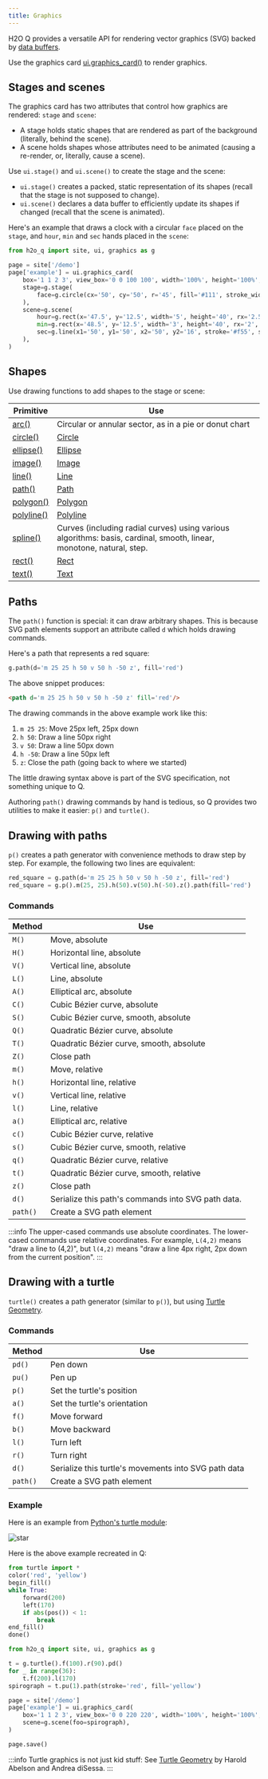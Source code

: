 ```yaml
---
title: Graphics
---
```


H2O Q provides a versatile API for rendering vector graphics (SVG) backed by [data buffers](buffers.md).

Use the graphics card [ui.graphics_card()](http://localhost:3000/docs/api/ui#graphics_card) to render graphics.

## Stages and scenes

The graphics card has two attributes that control how graphics are rendered: `stage` and `scene`:
- A stage holds static shapes that are rendered as part of the background (literally, behind the scene).
- A scene holds shapes whose attributes need to be animated (causing a re-render, or, literally, cause a scene).

Use `ui.stage()` and `ui.scene()` to create the stage and the scene:
- `ui.stage()` creates a packed, static representation of its shapes (recall that the stage is not supposed to change).
- `ui.scene()` declares a data buffer to efficiently update its shapes if changed (recall that the scene is animated).

Here's an example that draws a clock with a circular `face` placed on the `stage`, and `hour`, `min` and `sec` hands placed in the `scene`:

```py
from h2o_q import site, ui, graphics as g

page = site['/demo']
page['example'] = ui.graphics_card(
    box='1 1 2 3', view_box='0 0 100 100', width='100%', height='100%',
    stage=g.stage(
        face=g.circle(cx='50', cy='50', r='45', fill='#111', stroke_width='2px', stroke='#f55'),
    ),
    scene=g.scene(
        hour=g.rect(x='47.5', y='12.5', width='5', height='40', rx='2.5', fill='#333', stroke='#555'),
        min=g.rect(x='48.5', y='12.5', width='3', height='40', rx='2', fill='#333', stroke='#555'),
        sec=g.line(x1='50', y1='50', x2='50', y2='16', stroke='#f55', stroke_width='1px'),
    ),
)
```

## Shapes

Use drawing functions to add shapes to the stage or scene:

| Primitive | Use |
|---|---|
| [arc()](api/graphics#arc) | Circular or annular sector, as in a pie or donut chart |
| [circle()](api/graphics#circle) | [Circle](https://developer.mozilla.org/en-US/docs/Web/SVG/Element/circle) |
| [ellipse()](api/graphics#ellipse) | [Ellipse](https://developer.mozilla.org/en-US/docs/Web/SVG/Element/ellipse) |
| [image()](api/graphics#image) | [Image](https://developer.mozilla.org/en-US/docs/Web/SVG/Element/image) |
| [line()](api/graphics#line) | [Line](https://developer.mozilla.org/en-US/docs/Web/SVG/Element/line) |
| [path()](api/graphics#path) | [Path](https://developer.mozilla.org/en-US/docs/Web/SVG/Element/path) |
| [polygon()](api/graphics#polygon) | [Polygon](https://developer.mozilla.org/en-US/docs/Web/SVG/Element/polygon) |
| [polyline()](api/graphics#polyline) | [Polyline](https://developer.mozilla.org/en-US/docs/Web/SVG/Element/polyline) |
| [spline()](api/graphics#spline) | Curves (including radial curves) using various algorithms: basis, cardinal, smooth, linear, monotone, natural, step. |
| [rect()](api/graphics#rect) | [Rect](https://developer.mozilla.org/en-US/docs/Web/SVG/Element/rect) |
| [text()](api/graphics#text) | [Text](https://developer.mozilla.org/en-US/docs/Web/SVG/Element/text) |


## Paths

The `path()` function is special: it can draw arbitrary shapes. This is because SVG path elements support an attribute called `d` which holds drawing commands.

Here's a path that represents a red square:

```py 
g.path(d='m 25 25 h 50 v 50 h -50 z', fill='red')
```

The above snippet produces:

```html
<path d='m 25 25 h 50 v 50 h -50 z' fill='red'/>
```

The drawing commands in the above example work like this:
1. `m 25 25`: Move 25px left, 25px down
2. `h 50`: Draw a line 50px right
3. `v 50`: Draw a line 50px down
4. `h -50`: Draw a line 50px left
5. `z`: Close the path (going back to where we started)

The little drawing syntax above is part of the SVG specification, not something unique to Q.

Authoring `path()` drawing commands by hand is tedious, so Q provides two utilities to make it easier: `p()` and `turtle()`.

## Drawing with paths

`p()` creates a path generator with convenience methods to draw step by step. For example, the following two lines are equivalent:

```py 
red_square = g.path(d='m 25 25 h 50 v 50 h -50 z', fill='red')
red_square = g.p().m(25, 25).h(50).v(50).h(-50).z().path(fill='red')
```

### Commands

| Method | Use |
|---|---|
| `M()` | Move, absolute |
| `H()` | Horizontal line, absolute |
| `V()` | Vertical line, absolute |
| `L()` | Line, absolute |
| `A()` | Elliptical arc, absolute |
| `C()` | Cubic Bézier curve, absolute |
| `S()` | Cubic Bézier curve, smooth, absolute |
| `Q()` | Quadratic Bézier curve, absolute |
| `T()` | Quadratic Bézier curve, smooth, absolute |
| `Z()` | Close path |
| `m()` | Move, relative |
| `h()` | Horizontal line, relative |
| `v()` | Vertical line, relative |
| `l()` | Line, relative |
| `a()` | Elliptical arc, relative |
| `c()` | Cubic Bézier curve, relative |
| `s()` | Cubic Bézier curve, smooth, relative |
| `q()` | Quadratic Bézier curve, relative |
| `t()` | Quadratic Bézier curve, smooth, relative |
| `z()` | Close path |
| `d()` | Serialize this path's commands into SVG path data. |
| `path()` | Create a SVG path element |

:::info
The upper-cased commands use absolute coordinates. The lower-cased commands use relative coordinates. For example, `L(4,2)` means "draw a line to (4,2)", but `l(4,2)` means "draw a line 4px right, 2px down from the current position".
:::

## Drawing with a turtle

`turtle()` creates a path generator (similar to `p()`), but using [Turtle Geometry](https://docs.python.org/3/library/turtle.html).

### Commands

| Method | Use |
|---|---|
| `pd()` | Pen down |
| `pu()` | Pen up |
| `p()` | Set the turtle's position |
| `a()` | Set the turtle's orientation |
| `f()` | Move forward |
| `b()` | Move backward |
| `l()` | Turn left |
| `r()` | Turn right |
| `d()` | Serialize this turtle's movements into SVG path data |
| `path()` | Create a SVG path element |


### Example

Here is an example from [Python's turtle module](https://docs.python.org/3/library/turtle.html): 

![star](https://docs.python.org/3/_images/turtle-star.png)

Here is the above example recreated in Q:

```py 
from turtle import *
color('red', 'yellow')
begin_fill()
while True:
    forward(200)
    left(170)
    if abs(pos()) < 1:
        break
end_fill()
done()
```

```py {3-6}
from h2o_q import site, ui, graphics as g

t = g.turtle().f(100).r(90).pd()
for _ in range(36):
    t.f(200).l(170)
spirograph = t.pu(1).path(stroke='red', fill='yellow')

page = site['/demo']
page['example'] = ui.graphics_card(
    box='1 1 2 3', view_box='0 0 220 220', width='100%', height='100%',
    scene=g.scene(foo=spirograph),
)

page.save()
```

:::info
Turtle graphics is not just kid stuff: See [Turtle Geometry](https://mitpress.mit.edu/books/turtle-geometry) by Harold Abelson and Andrea diSessa.
:::
